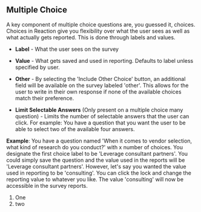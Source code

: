 ## Multiple Choice

A key component of multiple choice questions are, you guessed it, choices. Choices in Reaction give you flexibility over 
what the user sees as well as what actually gets reported. This is done through labels and values.

  * **Label** - What the user sees on the survey
 
  * **Value** - What gets saved and used in reporting. Defaults to label unless specified by user. 
 
  * **Other** - By selecting the 'Include Other Choice' button, an additional field will be available on the survey labeled 'other'. This allows for the user to write in their own response if none of the available choices match their preference.
  
  * **Limit Selectable Answers** (Only present on a multiple choice many question) - Limits the number of selectable answers that the user can click. For example: You have a question that you want the user to be able to select two of the available four answers.
 
**Example**: You have a question named 'When it comes to vendor selection, what kind of research do you conduct?' with x number of choices. You designate the first choice label to be 'Leverage consultant partners'. You could simply save the question and the value used in the reports will be 'Leverage consultant partners'. However, let's say you wanted the value used in reporting to be 'consulting'. You can click the lock and change the reporting value to whatever you like. The value 'consulting' will now be accessible in the survey reports.

1. One
2. two
